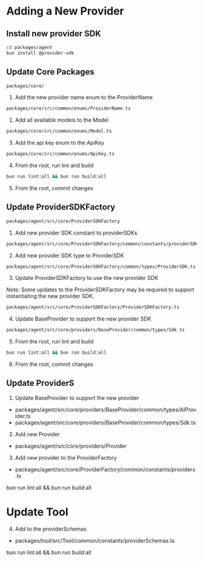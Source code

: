 # Adding a New Provider

## Install new provider SDK

```bash
cd packages/agent
bun install @provider-sdk
```

## Update Core Packages

```bash
packages/core/
```

1. Add the new provider name enum to the ProviderName

```bash
packages/core/src/common/enums/ProviderName.ts
```

1. Add all available models to the Model

```bash
packages/core/src/common/enums/Model.ts
```

3. Add the api key enum to the ApiKey

```bash
packages/core/src/common/enums/ApiKey.ts
```

4. From the root, run lint and build

```bash
bun run lint:all && bun run build:all
```

5. From the root, commit changes

## Update ProviderSDKFactory

```bash
packages/agent/src/core/ProviderSDKFactory
```

1. Add new provider SDK constant to providerSDKs

```bash
packages/agent/src/core/ProviderSDKFactory/common/constants/providerSDKs.ts
```

2. Add new provider SDK type to ProviderSDK

```bash
packages/agent/src/core/ProviderSDKFactory/common/types/ProviderSDK.ts
```

3. Update ProviderSDKFactory to use the new provider SDK

_Note:_ Some updates to the ProviderSDKFactory may be required to support instantiating the new provider SDK.

```bash
packages/agent/src/core/ProviderSDKFactory/ProviderSDKFactory.ts
```

4. Update BaseProvider to support the new provider SDK

```bash
packages/agent/src/core/providers/BaseProvider/common/types/Sdk.ts
```

5. From the root, run lint and build

```bash
bun run lint:all && bun run build:all
```

6. From the root, commit changes

## Update ProviderS

1. Update BaseProvider to support the new provider

- packages/agent/src/core/providers/BaseProvider/common/types/AIProvider.ts
- packages/agent/src/core/providers/BaseProvider/common/types/Sdk.ts

2. Add new Provider

- packages/agent/src/core/providers/<provider-name>Provider

3. Add new provider to the ProviderFactory

- packages/agent/src/core/ProviderFactory/common/constants/providers.ts

bun run lint:all && bun run build:all

# Update Tool

4. Add to the providerSchemas

- packages/tool/src/Tool/common/constants/providerSchemas.ts

bun run lint:all && bun run build:all
